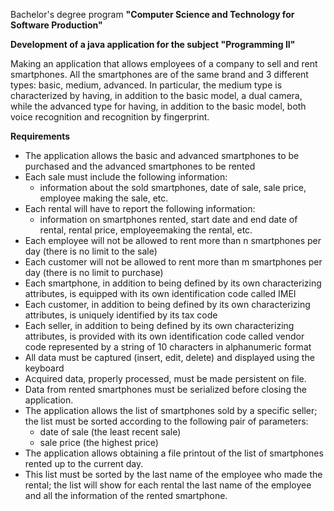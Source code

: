 Bachelor's degree program **"Computer Science and Technology for Software Production"**

**Development of a java application for the subject "Programming II"**


Making an application that allows employees of a company to sell and rent smartphones. All the smartphones are of the same brand and 3 different types: basic, medium, advanced.
In particular, the medium type is characterized by having, in addition to the basic model, a dual camera, while the advanced type for having, in addition to the basic model, both voice recognition and recognition
by fingerprint.

**Requirements**
- The application allows the basic and advanced smartphones to be purchased and the advanced smartphones to be rented
- Each sale must include the following information:
  - information about the sold smartphones, date of sale, sale price, employee making the sale, etc.
- Each rental will have to report the following information:
  - information on smartphones rented, start date and end date of rental, rental price, employeemaking the rental, etc.
- Each employee will not be allowed to rent more than n smartphones per day (there is no limit to the sale)
- Each customer will not be allowed to rent more than m smartphones per day (there is no limit to purchase)
- Each smartphone, in addition to being defined by its own characterizing attributes, is equipped with its own identification code called IMEI
- Each customer, in addition to being defined by its own characterizing attributes, is uniquely identified by its tax code
- Each seller, in addition to being defined by its own characterizing attributes, is provided with its own identification code called vendor code represented by a string of 10 characters in alphanumeric format
- All data must be captured (insert, edit, delete) and displayed using the keyboard
- Acquired data, properly processed, must be made persistent on file.
- Data from rented smartphones must be serialized before closing the application.
- The application allows the list of smartphones sold by a specific seller; the list must be sorted according to the following pair of parameters:
  - date of sale (the least recent sale)
  - sale price (the highest price)
- The application allows obtaining a file printout of the list of smartphones rented up to the current day.
- This list must be sorted by the last name of the employee who made the rental; the list will show for
each rental the last name of the employee and all the information of the rented smartphone.

